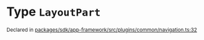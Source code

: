 # Type `LayoutPart`
<sub>Declared in [packages/sdk/app-framework/src/plugins/common/navigation.ts:32](https://github.com/dxos/dxos/blob/88f322397/packages/sdk/app-framework/src/plugins/common/navigation.ts#L32)</sub>






